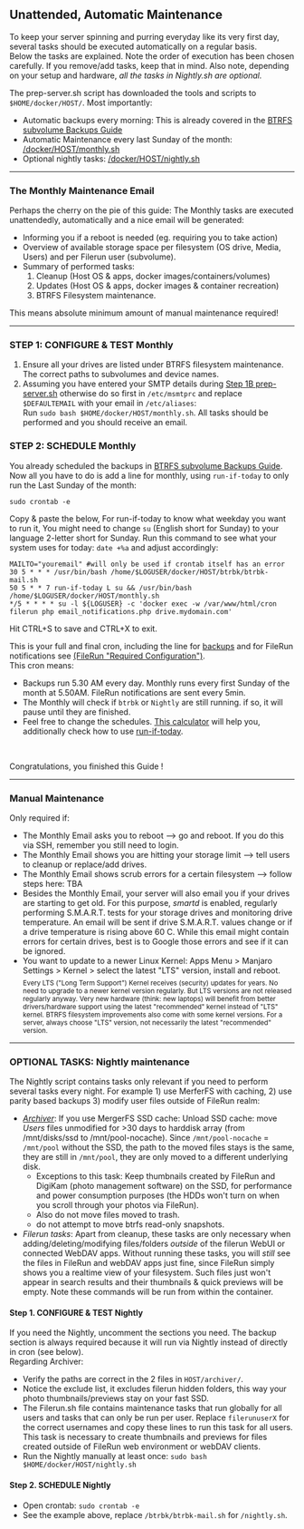 ## Unattended, Automatic Maintenance

To keep your server spinning and purring everyday like its very first day, several tasks should be executed automatically on a regular basis.  
Below the tasks are explained. Note the order of execution has been chosen carefully. If you remove/add tasks, keep that in mind. Also note, depending on your setup and hardware, *all the tasks in Nightly.sh are optional.*

The prep-server.sh script has downloaded the tools and scripts to `$HOME/docker/HOST/`. Most importantly: 
- Automatic backups every morning: This is already covered in the [BTRFS subvolume Backups Guide](https://github.com/zilexa/Homeserver/tree/master/backup-strategy#ii-configure-subvolume-backups-via-btrbk)
- Automatic Maintenance every last Sunday of the month: [/docker/HOST/monthly.sh](https://github.com/zilexa/Homeserver/blob/master/docker/HOST/monthly.sh)
- Optional nightly tasks: [/docker/HOST/nightly.sh](https://github.com/zilexa/Homeserver/blob/master/docker/HOST/nightly.sh)

***
### The Monthly Maintenance Email
Perhaps the cherry on the pie of this guide: The Monthly tasks are executed unattendedly, automatically and a nice email will be generated: 
- Informing you if a reboot is needed (eg. requiring you to take action)
- Overview of available storage space per filesystem (OS drive, Media, Users) and per Filerun user (subvolume). 
- Summary of performed tasks: 
    1. Cleanup (Host OS & apps, docker images/containers/volumes)
    2. Updates (Host OS & apps, docker images & container recreation)
    3. BTRFS Filesystem maintenance. 

This means absolute minimum amount of manual maintenance required! 
***

### STEP 1: CONFIGURE & TEST Monthly
1. Ensure all your drives are listed under BTRFS filesystem maintenance. The correct paths to subvolumes and device names. 
2. Assuming you have entered your SMTP details during [Step 1B prep-server.sh](https://github.com/zilexa/Homeserver#step-1b-how-to-properly-install-docker-and-essential-tools) otherwise do so first in `/etc/msmtprc` and replace `$DEFAULTEMAIL` with your email in `/etc/aliases`:  \
Run `sudo bash $HOME/docker/HOST/monthly.sh`. All tasks should be performed and you should receive an email.

### STEP 2: SCHEDULE Monthly
You already scheduled the backups in [BTRFS subvolume Backups Guide](https://github.com/zilexa/Homeserver/tree/master/backup-strategy#ii-configure-subvolume-backups-via-btrbk). Now all you have to do is add a line for monthly, using `run-if-today` to only run the Last Sunday of the month: 
```
sudo crontab -e
```
Copy & paste the below, For run-if-today to know what weekday you want to run it, You might need to change `su` (English short for Sunday) to your language 2-letter short for Sunday. Run this command to see what your system uses for today: `date +%a` and adjust accordingly:

```
MAILTO="youremail" #will only be used if crontab itself has an error
30 5 * * * /usr/bin/bash /home/$LOGUSER/docker/HOST/btrbk/btrbk-mail.sh          
50 5 * * 7 run-if-today L su && /usr/bin/bash /home/$LOGUSER/docker/HOST/monthly.sh
*/5 * * * * su -l ${LOGUSER} -c 'docker exec -w /var/www/html/cron filerun php email_notifications.php drive.mydomain.com'
```
Hit CTRL+S to save and CTRL+X to exit.

This is your full and final cron, including the line for [backups](https://github.com/zilexa/Homeserver/tree/master/backup-strategy#ii-configure-subvolume-backups-via-btrbk) and for FileRun notifications see [(FileRun "Required Configuration")](https://github.com/zilexa/Homeserver/blob/master/services-apps-configuration.md#files-cloud-via-filerun---documentation-and-support_).  \
This cron means:
- Backups run 5.30 AM every day. Monthly runs every first Sunday of the month at 5.50AM. FileRun notifications are sent every 5min.
- The Monthly will check if `btrbk` or `Nightly` are still running. if so, it will pause until they are finished.
- Feel free to change the schedules. [This calculator](https://crontab.guru/) will help you, additionally check how to use [run-if-today](https://github.com/xr09/cron-last-sunday).


&nbsp;

Congratulations, you finished this Guide ! 

***
### Manual Maintenance
Only required if:
- The Monthly Email asks you to reboot --> go and reboot. If you do this via SSH, remember you still need to login.
- The Monthly Email shows you are hitting your storage limit --> tell users to cleanup or replace/add drives.
- The Monthly Email shows scrub errors for a certain filesystem --> follow steps here: TBA
- Besides the Monthly Email, your server will also email you if your drives are starting to get old. For this purpose, *smartd* is enabled, regularly performing S.M.A.R.T. tests for your storage drives and monitoring drive temperature. An email will be sent if drive S.M.A.R.T. values change or if a drive temperature is rising above 60 C. While this email might contain errors for certain drives, best is to Google those errors and see if it can be ignored. 
- You want to update to a newer Linux Kernel: Apps Menu > Manjaro Settings > Kernel > select the latest "LTS" version, install and reboot.  \
<sub>Every LTS ("Long Term Support") Kernel receives (security) updates for years. No need to upgrade to a newer kernel version regularly. But LTS versions are not released regularly anyway. Very new hardware (think: new laptops) will benefit from better drivers/hardware support using the latest "recommended" kernel instead of "LTS" kernel. BTRFS filesystem improvements also come with some kernel versions. For a server, always choose "LTS" version, not necessarily the latest "recommended" version.</sub>

***


### OPTIONAL TASKS: Nightly maintenance
The Nightly script contains tasks only relevant if you need to perform several tasks every night. For example  1) use MerferFS with caching, 2) use parity based backups 3) modify user files outside of FileRun realm: 

- [_Archiver_](https://github.com/trapexit/mergerfs#time-based-expiring): If you use MergerFS SSD cache: Unload SSD cache: move _Users_ files unmodified for >30 days to harddisk array (from /mnt/disks/ssd to /mnt/pool-nocache). Since `/mnt/pool-nocache` = `/mnt/pool` without the SSD, the path to the moved files stays is the same, they are still in `/mnt/pool`, they are only moved to a different underlying disk. 
    - Exceptions to this task: Keep thumbnails created by FileRun and DigiKam (photo management software) on the SSD, for performance and power consumption purposes (the HDDs won't turn on when you scroll through your photos via FileRun). 
    - Also do not move files moved to trash.
    - do not attempt to move btrfs read-only snapshots.  
- _Filerun tasks_: Apart from cleanup, these tasks are only necessary when adding/deleting/modifying files/folders _outside_ of the filerun WebUI or connected WebDAV apps. Without running these tasks, you will _still_ see the files in FileRun and webDAV apps just fine, since FileRun simply shows you a realtime view of your filesystem. Such files just won't appear in search results and their thumbnails & quick previews will be empty. Note these commands will be run from within the container. 

#### Step 1. CONFIGURE & TEST Nightly
If you need the Nightly, uncomment the sections you need. The backup section is always required because it will run via Nightly instead of directly in cron (see below).  \
Regarding Archiver:
- Verify the paths are correct in the 2 files in `HOST/archiver/`.
- Notice the exclude list, it excludes filerun hidden folders, this way your photo thumbnails/previews stay on your fast SSD. 
- The Filerun.sh file contains maintenance tasks that run globally for all users and tasks that can only be run per user. Replace `filerunuserX` for the correct usernames and copy these lines to run this task for all users. This task is necessary to create thumbnails and previews for files created outside of FileRun web environment or webDAV clients. 
- Run the Nightly manually at least once: `sudo bash $HOME/docker/HOST/nightly.sh` 

#### Step 2. SCHEDULE Nightly
- Open crontab: `sudo crontab -e`
- See the example above, replace `/btrbk/btrbk-mail.sh` for `/nightly.sh`. 

